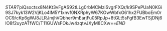 $START$piQsoctsx8N4Kt3vFgAS92tLLg0rbMCMziSvgrFXQr/k9SPePUaN0KGi9SJ7kyk13W2VjKLo4IM5Y1xnvf0NXRphyW67KOwWbfxG61hx2FUBboEm0rOC9/cKp6gWJ8JLRJmjhVQbher9mEarjFu05RpJp+8tGLt5sFgfB3EwTSjDNj6lO8f2uyzATfWC/T11GUWsFOkJw4zqtvJXyM8CXw==$END$